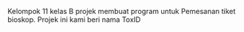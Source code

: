 Kelompok 11 kelas B 
projek membuat program untuk Pemesanan tiket bioskop.
Projek ini kami beri nama ToxID
